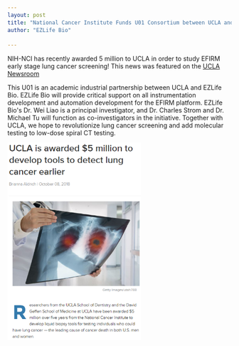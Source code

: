 ```yaml
---
layout: post
title: "National Cancer Institute Funds U01 Consortium between UCLA and EZLife Bio"
author: "EZLife Bio"

---
```



NIH-NCI has recently awarded 5 million to UCLA in order to study EFIRM early stage lung cancer screening! This news was featured on the [UCLA Newsroom](http://newsroom.ucla.edu/releases/ucla-awarded-5-million-to-develop-non-invasive-liquid-biopsy-tools-to-detect-lung-cancer-earlier-more-effectively)

This U01 is an academic industrial partnership between UCLA and EZLife Bio. EZLife Bio will provide critical support on all instrumentation development and automation development for the EFIRM platform. EZLife Bio's Dr. Wei Liao is a principal investigator, and Dr. Charles Strom and Dr. Michael Tu will function as co-investigators in the initiative. Together with UCLA, we hope to revolutionize lung cancer screening and add molecular testing to low-dose spiral CT testing.


  <img src="/img/news/u01.png" style='width:300px;' border="0" alt="Null">
